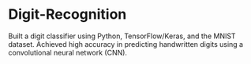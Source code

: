 # Digit-Recognition
Built a digit classifier using Python, TensorFlow/Keras, and the MNIST  dataset. Achieved high accuracy in predicting handwritten digits  using a convolutional neural network (CNN).
